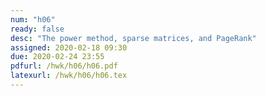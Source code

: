 ```yaml
---
num: "h06"
ready: false
desc: "The power method, sparse matrices, and PageRank"
assigned: 2020-02-18 09:30
due: 2020-02-24 23:55
pdfurl: /hwk/h06/h06.pdf
latexurl: /hwk/h06/h06.tex
---
```

